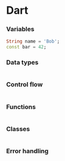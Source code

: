 # Dart

### Variables

```dart
String name = 'Bob';
const bar = 42;
```

### Data types

```dart

```

### Control flow

```dart

```

### Functions

```dart

```

### Classes

```dart

```

### Error handling

```dart

```
